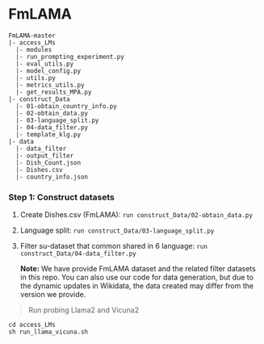 # FmLAMA

```
FmLAMA-master
|- access_LMs
  |- modules
  |- run_prompting_experiment.py
  |- eval_utils.py
  |- model_config.py
  |- utils.py
  |- metrics_utils.py
  |- get_results_MPA.py
|- construct_Data
  |- 01-obtain_country_info.py
  |- 02-obtain_data.py
  |- 03-language_split.py
  |- 04-data_filter.py
  |- template_klg.py
|- data
  |- data_filter
  |- output_filter
  |- Dish_Count.json
  |- Dishes.csv
  |- country_info.json
```

### Step 1: Construct datasets
1. Create Dishes.csv (FmLAMA): `run construct_Data/02-obtain_data.py`    
2. Language split:  `run construct_Data/03-language_split.py`
3. Filter su-dataset that common shared in 6 language: `run construct_Data/04-data_filter.py`

   **Note:** We have provide FmLAMA dataset and the related filter datasets in this repo. You can also use our code for data generation, but due to the dynamic updates in Wikidata, the data created may differ from the version we provide.


> Run probing Llama2 and Vicuna2

```
cd access_LMs
sh run_llama_vicuna.sh
```
